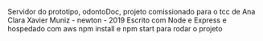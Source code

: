 Servidor do prototipo, odontoDoc, projeto comissionado para o tcc de Ana Clara Xavier Muniz - newton - 2019
Escrito com Node e Express e hospedado com aws
npm install e npm start para rodar o projeto
